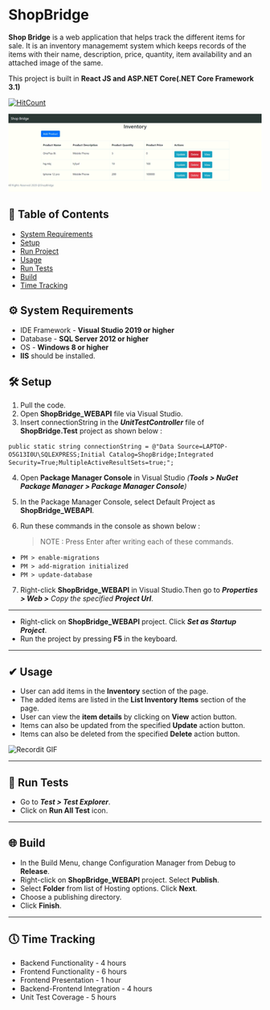 # ShopBridge

**Shop Bridge** is a web application that helps track the different items for sale. It is an inventory managememt system which keeps records of the items with their name, description, price, quantity, item availability and an attached image of the same.

This project is built in **React JS and ASP.NET Core(.NET Core Framework 3.1)**

[![HitCount](http://hits.dwyl.com/roshnidahake13/ShopBridge.svg)](http://hits.dwyl.com/roshnidahake13/ShopBridge)

[![Shop Bridge Image](https://github.com/harshadp111/ShopBridge/blob/main/ShopBridge_Inventory.png)]()

## 📒 Table of Contents 

- [System Requirements](#-system-requirements)
- [Setup](#-setup)
- [Run Project](#-run-project)
- [Usage](#-usage)
- [Run Tests](#-run-tests)
- [Build](#-build)
- [Time Tracking](#-time-tracking)

## ⚙ System Requirements

* IDE Framework - **Visual Studio 2019 or higher**
* Database - **SQL Server 2012 or higher**
* OS - **Windows 8 or higher**
* **IIS** should be installed.

## 🛠 Setup

1. Pull the code.
2. Open **ShopBridge_WEBAPI** file via Visual Studio.
3. Insert connectionString in the _**UnitTestController**_ file of **ShopBridge.Test** project as shown below :
```
public static string connectionString = @"Data Source=LAPTOP-O5G13I0U\SQLEXPRESS;Initial Catalog=ShopBridge;Integrated Security=True;MultipleActiveResultSets=true;";
```
4. Open **Package Manager Console** in Visual Studio _(**Tools > NuGet Package Manager > Package Manager Console**)_
5. In the Package Manager Console, select Default Project as **ShopBridge_WEBAPI**.
6. Run these commands in the console as shown below :

    > NOTE : Press Enter after writing each of these commands.
    
* `PM > enable-migrations `
* `PM > add-migration initialized`
* `PM > update-database`

7. Right-click **ShopBridge_WEBAPI** in Visual Studio.Then go to _**Properties > Web >** Copy the specified **Project Url**_.
---

* Right-click on **ShopBridge_WEBAPI** project. Click _**Set as Startup Project**_.
* Run the project by pressing **F5** in the keyboard.
---
## ✔ Usage

* User can add items in the **Inventory** section of the page.
* The added items are listed in the **List Inventory Items** section of the page.
* User can view the **item details** by clicking on **View** action button.
* Items can also be updated from the specified **Update** action button.
* Items can also be deleted from the specified **Delete** action button.

![Recordit GIF](http://g.recordit.co/333MvxfJqQ.gif)

---
## 🧪 Run Tests

* Go to _**Test > Test Explorer**_.
* Click on **Run All Test** icon.
---
## 🌐 Build

* In the Build Menu, change Configuration Manager from Debug to **Release**.
* Right-click on **ShopBridge_WEBAPI** project. Select **Publish**.
* Select **Folder** from list of Hosting options. Click **Next**.
* Choose a publishing directory. 
* Click **Finish**.
---
## 🕔 Time Tracking

* Backend Functionality - 4 hours
* Frontend Functionality - 6 hours
* Frontend Presentation - 1 hour
* Backend-Frontend Integration - 4 hours
* Unit Test Coverage - 5 hours

